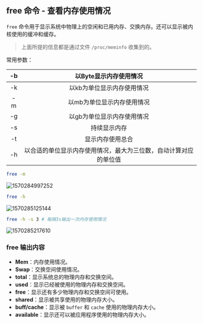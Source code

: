 ## free 命令 - 查看内存使用情况

`free` 命令用于显示系统中物理上的空闲和已用内存、交换内存。还可以显示被内核使用的缓冲和缓存。

> 上面所提的信息都是通过文件 `/proc/meminfo` 收集到的。

常用参数：

|  -b  |                    以Byte显示内存使用情况                    |
| :--: | :----------------------------------------------------------: |
|  -k  |                  以kb为单位显示内存使用情况                  |
|  -m  |                  以mb为单位显示内存使用情况                  |
|  -g  |                  以gb为单位显示内存使用情况                  |
|  -s  |                         持续显示内存                         |
|  -t  |                       显示内存使用总合                       |
|  -h  | 以合适的单位显示内存使用情况，最大为三位数，自动计算对应的单位值 |

```bash
free -m
```

![1570284997252](C:\Users\10107\AppData\Roaming\Typora\typora-user-images\1570284997252.png)

```bash
free -h
```

![1570285125144](C:\Users\10107\AppData\Roaming\Typora\typora-user-images\1570285125144.png)

```bash
free -h -s 3 # 每隔3s输出一次内存使用情况
```

![1570285217610](C:\Users\10107\AppData\Roaming\Typora\typora-user-images\1570285217610.png)

### free 输出内容

- **Mem**：内存使用情况。
- **Swap**：交换空间使用情况。
- **total**：显示系统总的物理内存和交换空间。
- **used**：显示已经被使用的物理内存和交换空间。
- **free**：显示还有多少物理内存和交换空间可使用。
- **shared**：显示被共享使用的物理内存大小。
- **buff/cache**：显示被 `buffer` 和 `cache` 使用的物理内存大小。
- **available**：显示还可以被应用程序使用的物理内存大小。

